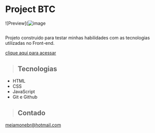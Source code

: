# Project BTC

![Preview](![image](https://github.com/Meiamonee/Project-BTC/assets/105456789/8dacc19d-2fab-400f-bee1-642f3cf0c45f)


>## 

Projeto construido para testar minhas habilidades com as tecnologias utilizadas no Front-end.

[clique aqui para acessar]()

>## Tecnologias

- HTML
- CSS
- JavaScript
- Git e Github

>## Contado
meiamonebr@hotmail.com
 
